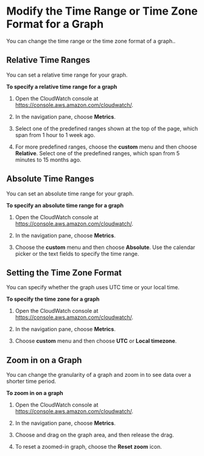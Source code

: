 # Modify the Time Range or Time Zone Format for a Graph<a name="modify_graph_date_time"></a>

You can change the time range or the time zone format of a graph\.\.

## Relative Time Ranges<a name="set-relative-time-range"></a>

You can set a relative time range for your graph\.

**To specify a relative time range for a graph**

1. Open the CloudWatch console at [https://console\.aws\.amazon\.com/cloudwatch/](https://console.aws.amazon.com/cloudwatch/)\.

1. In the navigation pane, choose **Metrics**\.

1. Select one of the predefined ranges shown at the top of the page, which span from 1 hour to 1 week ago\.

1. For more predefined ranges, choose the **custom** menu and then choose **Relative**\. Select one of the predefined ranges, which span from 5 minutes to 15 months ago\.

## Absolute Time Ranges<a name="set-absolute-time-range"></a>

You can set an absolute time range for your graph\.

**To specify an absolute time range for a graph**

1. Open the CloudWatch console at [https://console\.aws\.amazon\.com/cloudwatch/](https://console.aws.amazon.com/cloudwatch/)\.

1. In the navigation pane, choose **Metrics**\.

1. Choose the **custom** menu and then choose **Absolute**\. Use the calendar picker or the text fields to specify the time range\.

## Setting the Time Zone Format<a name="set-time-zone-Cloudwatch-graph"></a>

You can specify whether the graph uses UTC time or your local time\.

**To specify the time zone for a graph**

1. Open the CloudWatch console at [https://console\.aws\.amazon\.com/cloudwatch/](https://console.aws.amazon.com/cloudwatch/)\.

1. In the navigation pane, choose **Metrics**\.

1. Choose **custom** menu and then choose **UTC** or **Local timezone**\.

## Zoom in on a Graph<a name="zoom-graph"></a>

You can change the granularity of a graph and zoom in to see data over a shorter time period\.

**To zoom in on a graph**

1. Open the CloudWatch console at [https://console\.aws\.amazon\.com/cloudwatch/](https://console.aws.amazon.com/cloudwatch/)\.

1. In the navigation pane, choose **Metrics**\.

1. Choose and drag on the graph area, and then release the drag\.

1. To reset a zoomed\-in graph, choose the **Reset zoom** icon\.